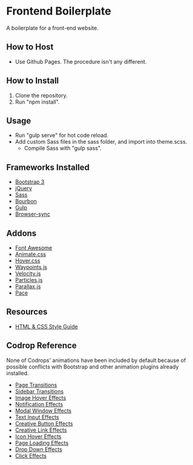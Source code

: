 # Frontend Boilerplate
A boilerplate for a front-end website.

## How to Host
- Use Github Pages. The procedure isn't any different.

## How to Install
1. Clone the repository.
2. Run "npm install".

## Usage
- Run "gulp serve" for hot code reload.
- Add custom Sass files in the sass folder, and import into theme.scss.
  - Compile Sass with "gulp sass".

## Frameworks Installed
- [Bootstrap 3](http://getbootstrap.com/)
- [jQuery](https://api.jquery.com/)
- [Sass](http://sass-lang.com/guide)
- [Bourbon](http://bourbon.io/docs/)
- [Gulp](https://github.com/gulpjs/gulp/blob/master/docs/getting-started.md)
- [Browser-sync](https://www.browsersync.io/docs/gulp)

## Addons
- [Font Awesome](http://fontawesome.io/examples/)
- [Animate.css](https://daneden.github.io/animate.css/)
- [Hover.css](http://ianlunn.co.uk/articles/hover-css-tutorial-introduction/)
- [Waypoints.js](http://imakewebthings.com/waypoints/)
- [Velocity.js](http://velocityjs.org/)
- [Particles.js](http://vincentgarreau.com/particles.js/)
- [Parallax.js](https://github.com/pixelcog/parallax.js)
- [Pace](http://github.hubspot.com/pace/docs/welcome/)

## Resources
- [HTML & CSS Style Guide](http://codeguide.co/)

## Codrop Reference
None of Codrops' animations have been included by default because of possible conflicts with Bootstrap and other animation plugins already installed.

- [Page Transitions](http://tympanus.net/Development/PageTransitions/)
- [Sidebar Transitions](http://tympanus.net/Development/SidebarTransitions/)
- [Image Hover Effects](http://tympanus.net/Development/HoverEffectIdeas/)
- [Notification Effects](http://tympanus.net/Development/NotificationStyles/)
- [Modal Window Effects](http://tympanus.net/Development/ModalWindowEffects/)
- [Text Input Effects](http://tympanus.net/Development/TextInputEffects/)
- [Creative Button Effects](http://tympanus.net/Development/CreativeButtons/)
- [Creative Link Effects](http://tympanus.net/Development/CreativeLinkEffects/)
- [Icon Hover Effects](http://tympanus.net/Development/IconHoverEffects/)
- [Page Loading Effects](http://tympanus.net/Development/PageLoadingEffects/)
- [Drop Down Effects](http://tympanus.net/Development/SimpleDropDownEffects/)
- [Click Effects](http://tympanus.net/Development/ClickEffects/)
